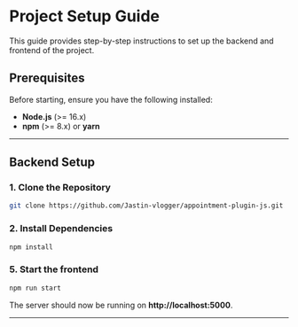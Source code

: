 # Project Setup Guide

This guide provides step-by-step instructions to set up the backend and frontend of the project.

## Prerequisites
Before starting, ensure you have the following installed:
- **Node.js** (>= 16.x)
- **npm** (>= 8.x) or **yarn**
---

## Backend Setup

### 1. Clone the Repository
```sh
git clone https://github.com/Jastin-vlogger/appointment-plugin-js.git
```

### 2. Install Dependencies
```sh
npm install
```
### 5. Start the frontend
```sh
npm run start
```
The server should now be running on **http://localhost:5000**.

---
